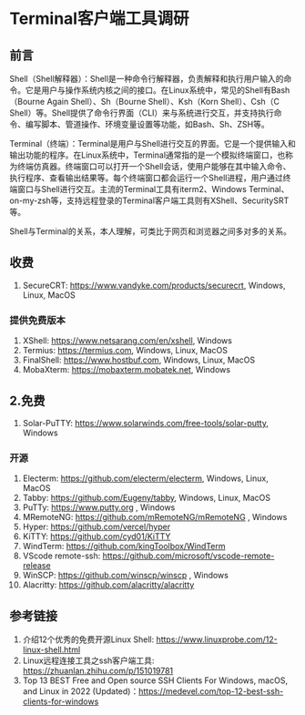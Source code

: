 # Terminal客户端工具调研

## 前言

Shell（Shell解释器）：Shell是一种命令行解释器，负责解释和执行用户输入的命令。它是用户与操作系统内核之间的接口。在Linux系统中，常见的Shell有Bash（Bourne Again Shell）、Sh（Bourne Shell）、Ksh（Korn Shell）、Csh（C Shell）等。Shell提供了命令行界面（CLI）来与系统进行交互，并支持执行命令、编写脚本、管道操作、环境变量设置等功能，如Bash、Sh、ZSH等。

Terminal（终端）：Terminal是用户与Shell进行交互的界面。它是一个提供输入和输出功能的程序。在Linux系统中，Terminal通常指的是一个模拟终端窗口，也称为终端仿真器。终端窗口可以打开一个Shell会话，使用户能够在其中输入命令、执行程序、查看输出结果等。每个终端窗口都会运行一个Shell进程，用户通过终端窗口与Shell进行交互。主流的Terminal工具有iterm2、Windows Terminal、on-my-zsh等，支持远程登录的Terminal客户端工具则有XShell、SecuritySRT等。

Shell与Terminal的关系，本人理解，可类比于网页和浏览器之间多对多的关系。

## 收费

1. SecureCRT: https://www.vandyke.com/products/securecrt, Windows, Linux, MacOS

### 提供免费版本

1. XShell: https://www.netsarang.com/en/xshell, Windows
2. Termius: https://termius.com, Windows, Linux, MacOS
3. FinalShell: https://www.hostbuf.com, Windows, Linux, MacOS
4. MobaXterm: https://mobaxterm.mobatek.net, Windows



## 2.免费

1. Solar-PuTTY: https://www.solarwinds.com/free-tools/solar-putty, Windows

### 开源

1. Electerm: https://github.com/electerm/electerm, Windows, Linux, MacOS
2. Tabby: https://github.com/Eugeny/tabby, Windows, Linux, MacOS
3. PuTTy: https://www.putty.org , Windows
4. MRemoteNG: https://github.com/mRemoteNG/mRemoteNG , Windows
5. Hyper: https://github.com/vercel/hyper
6. KiTTY: https://github.com/cyd01/KiTTY
7. WindTerm: https://github.com/kingToolbox/WindTerm
8. VScode remote-ssh: https://github.com/microsoft/vscode-remote-release
9. WinSCP: https://github.com/winscp/winscp , Windows
10. Alacritty: https://github.com/alacritty/alacritty 



## 参考链接

1. 介绍12个优秀的免费开源Linux Shell: https://www.linuxprobe.com/12-linux-shell.html
2. Linux远程连接工具之ssh客户端工具: https://zhuanlan.zhihu.com/p/151019781
3. Top 13 BEST Free and Open source SSH Clients For Windows, macOS, and Linux in 2022 (Updated)：https://medevel.com/top-12-best-ssh-clients-for-windows